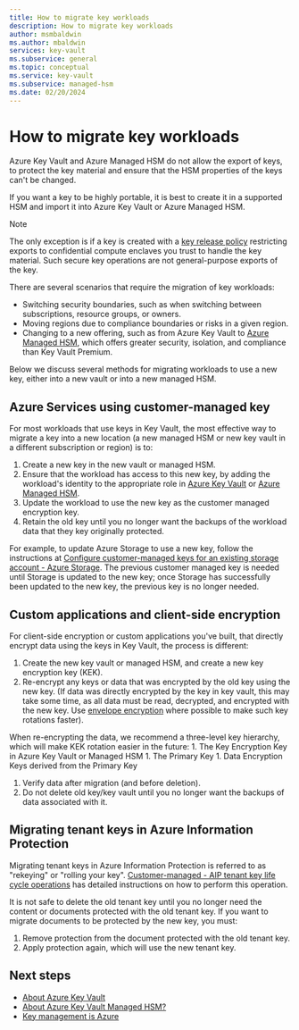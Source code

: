 ```yaml
---
title: How to migrate key workloads 
description: How to migrate key workloads
author: msmbaldwin
ms.author: mbaldwin
services: key-vault
ms.subservice: general
ms.topic: conceptual
ms.service: key-vault
ms.subservice: managed-hsm
ms.date: 02/20/2024
---
```


# How to migrate key workloads

Azure Key Vault and Azure Managed HSM do not allow the export of keys, to protect the key material and ensure that the HSM properties of the keys can't be changed.

If you want a key to be highly portable, it is best to create it in a supported HSM and import it into Azure Key Vault or Azure Managed HSM.

> [!NOTE]
> The only exception is if a key is created with a [key release policy](../keys/policy-grammar.md) restricting exports to confidential compute enclaves you trust to handle the key material. Such secure key operations are not general-purpose exports of the key.

There are several scenarios that require the migration of key workloads:
- Switching security boundaries, such as when switching between subscriptions, resource groups, or owners.
- Moving regions due to compliance boundaries or risks in a given region.
- Changing to a new offering, such as from Azure Key Vault to [Azure Managed HSM](../managed-hsm/overview.md), which offers greater security, isolation, and compliance than Key Vault Premium.

Below we discuss several methods for migrating workloads to use a new key, either into a new vault or into a new managed HSM.

## Azure Services using customer-managed key

For most workloads that use keys in Key Vault, the most effective way to migrate a key into a new location (a new managed HSM or new key vault in a different subscription or region) is to:

1. Create a new key in the new vault or managed HSM.
1. Ensure that the workload has access to this new key, by adding the workload's identity to the appropriate role in [Azure Key Vault](rbac-guide.md) or [Azure Managed HSM](../managed-hsm/access-control.md).
1. Update the workload to use the new key as the customer managed encryption key.
1. Retain the old key until you no longer want the backups of the workload data that they key originally protected.

For example, to update Azure Storage to use a new key, follow the instructions at [Configure customer-managed keys for an existing storage account - Azure Storage](../../storage/common/customer-managed-keys-configure-existing-account.md). The previous customer managed key is needed until Storage is updated to the new key; once Storage has successfully been updated to the new key, the previous key is no longer needed.

## Custom applications and client-side encryption

For client-side encryption or custom applications you've built, that directly encrypt data using the keys in Key Vault, the process is different:

1. Create the new key vault or managed HSM, and create a new key encryption key (KEK).
1. Re-encrypt any keys or data that was encrypted by the old key using the new key. (If data was directly encrypted by the key in key vault, this may take some time, as all data must be read, decrypted, and encrypted with the new key. Use [envelope encryption](../../security/fundamentals/encryption-atrest.md#envelope-encryption-with-a-key-hierarchy) where possible to make such key rotations faster).

  When re-encrypting the data, we recommend a three-level key hierarchy, which will make KEK rotation easier in the future:
    1. The Key Encryption Key in Azure Key Vault or Managed HSM
    1. The Primary Key
    1. Data Encryption Keys derived from the Primary Key
1. Verify data after migration (and before deletion).
1. Do not delete old key/key vault until you no longer want the backups of data associated with it.

## Migrating tenant keys in Azure Information Protection
Migrating tenant keys in Azure Information Protection is referred to as "rekeying" or "rolling your key". [Customer-managed - AIP tenant key life cycle operations](/azure/information-protection/operations-customer-managed-tenant-key#rekey-your-tenant-key) has detailed instructions on how to perform this operation.

It is not safe to delete the old tenant key until you no longer need the content or documents protected with the old tenant key. If you want to migrate documents to be protected by the new key, you must:

1. Remove protection from the document protected with the old tenant key.
1. Apply protection again, which will use the new tenant key.

## Next steps

- [About Azure Key Vault](overview.md)
- [About Azure Key Vault Managed HSM?](../managed-hsm/overview.md)
- [Key management is Azure](../../security/fundamentals/key-management.md)
